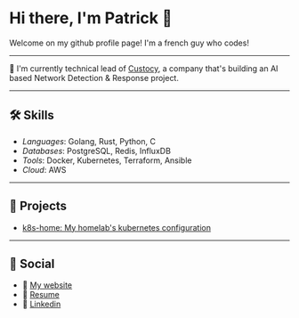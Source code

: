 # Hi there, I'm Patrick 👋

Welcome on my github profile page! I'm a french guy who codes!

---

🚀 I'm currently technical lead of [Custocy](https://custocy.com), a company that's building an AI based Network Detection & Response project.

---

## 🛠️ Skills

- _Languages_: Golang, Rust, Python, C
- _Databases_: PostgreSQL, Redis, InfluxDB
- _Tools_: Docker, Kubernetes, Terraform, Ansible
- _Cloud_: AWS

---

## 🌱 Projects

- [k8s-home: My homelab's kubernetes configuration](https://github.com/mycroft/k8s-home)


---

## 🌟 Social

- 👾 [My website](https://mkz.me/)
- 🏢 [Resume](https://mkz.me/cv-en)
- 📌 [Linkedin](https://www.linkedin.com/in/patrickmarie/)
